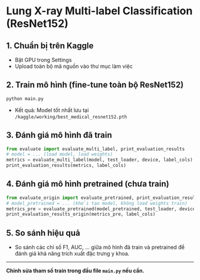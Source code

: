 # Lung X-ray Multi-label Classification (ResNet152)

## 1. Chuẩn bị trên Kaggle
- Bật GPU trong Settings
- Upload toàn bộ mã nguồn vào thư mục làm việc

## 2. Train mô hình (fine-tune toàn bộ ResNet152)
```bash
python main.py
```
- Kết quả: Model tốt nhất lưu tại `/kaggle/working/best_medical_resnet152.pth`

## 3. Đánh giá mô hình đã train
```python
from evaluate import evaluate_multi_label, print_evaluation_results
# model = ... (load model, load weights)
metrics = evaluate_multi_label(model, test_loader, device, label_cols)
print_evaluation_results(metrics, label_cols)
```

## 4. Đánh giá mô hình pretrained (chưa train)
```python
from evaluate_origin import evaluate_pretrained, print_evaluation_results_origin
# model_pretrained = ... (khởi tạo model, không load weights train)
metrics_pre = evaluate_pretrained(model_pretrained, test_loader, device, label_cols)
print_evaluation_results_origin(metrics_pre, label_cols)
```

## 5. So sánh hiệu quả
- So sánh các chỉ số F1, AUC, ... giữa mô hình đã train và pretrained để đánh giá khả năng trích xuất đặc trưng y khoa.

---
**Chỉnh sửa tham số train trong đầu file `main.py` nếu cần.**
